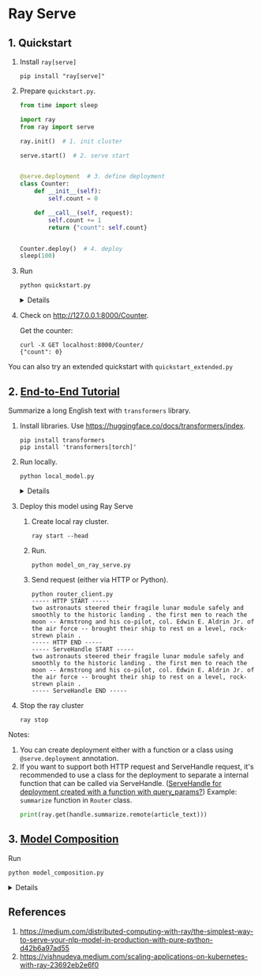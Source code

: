 # Ray Serve
## 1. Quickstart

1. Install `ray[serve]`

    ```
    pip install "ray[serve]"
    ```
1. Prepare `quickstart.py`.

    ```python
    from time import sleep

    import ray
    from ray import serve

    ray.init()  # 1. init cluster

    serve.start()  # 2. serve start


    @serve.deployment  # 3. define deployment
    class Counter:
        def __init__(self):
            self.count = 0

        def __call__(self, request):
            self.count += 1
            return {"count": self.count}


    Counter.deploy()  # 4. deploy
    sleep(100)
    ```

1. Run

    ```
    python quickstart.py
    ```

    <details>

    ```
    2022-05-22 06:46:24,611 INFO services.py:1456 -- View the Ray dashboard at http://127.0.0.1:8265
    (ServeController pid=27612) 2022-05-22 06:46:29,494     INFO checkpoint_path.py:15 -- Using RayInternalKVStore for controller checkpoint and recovery.
    (ServeController pid=27612) 2022-05-22 06:46:29,609     INFO http_state.py:106 -- Starting HTTP proxy with name 'SERVE_CONTROLLER_ACTOR:DylMax:SERVE_PROXY_ACTOR-node:127.0.0.1-0' on node 'node:127.0.0.1-0' listening on '127.0.0.1:8000'
    2022-05-22 06:46:30,915 INFO api.py:794 -- Started Serve instance in namespace '9c985508-1c83-47f5-a078-ca1faa3ed450'.
    (HTTPProxyActor pid=27613) INFO:     Started server process [27613]
    2022-05-22 06:46:30,934 INFO api.py:615 -- Updating deployment 'Counter'. component=serve deployment=Counter
    (ServeController pid=27612) 2022-05-22 06:46:31,015     INFO deployment_state.py:1210 -- Adding 1 replicas to deployment 'Counter'. component=serve deployment=Counter
    2022-05-22 06:46:35,004 INFO api.py:630 -- Deployment 'Counter' is ready at `http://127.0.0.1:8000/Counter`. component=serve deployment=Counter
    ```

    </details>

1. Check on http://127.0.0.1:8000/Counter.

    Get the counter:
    ```
    curl -X GET localhost:8000/Counter/
    {"count": 0}
    ```

You can also try an extended quickstart with `quickstart_extended.py`

## 2. [End-to-End Tutorial](https://docs.ray.io/en/latest/serve/end_to_end_tutorial.html)

Summarize a long English text with `transformers` library.

1. Install libraries.
    Use https://huggingface.co/docs/transformers/index.

    ```
    pip install transformers
    pip install 'transformers[torch]'
    ```

1. Run locally.

    ```
    python local_model.py
    ```

    <details>

    ```
    Downloading: 100%|█████████████████████████████████████████████████████████| 231M/231M [00:43<00:00, 5.61MB/s]
    Downloading: 100%|██████████████████████████████████████████████████████████| 773k/773k [00:02<00:00, 298kB/s]
    Downloading: 100%|████████████████████████████████████████████████████████| 1.32M/1.32M [00:07<00:00, 184kB/s]
    /Users/nakamasato/.pyenv/versions/3.9.0/lib/python3.9/site-packages/transformers/models/t5/tokenization_t5_fast.py:155: FutureWarning: This tokenizer was incorrectly instantiated with a model max length of 512 which will be corrected in Transformers v5.
    For now, this behavior is kept to avoid breaking backwards compatibility when padding/encoding with `truncation is True`.
    - Be aware that you SHOULD NOT rely on t5-small automatically truncating your input to 512 when padding/encoding.
    - If you want to encode/pad to sequences longer than 512 you can either instantiate this tokenizer with `model_max_length` or pass `max_length` when encoding/padding.
    - To avoid this warning, please instantiate this tokenizer with `model_max_length` set to your preferred value.
      warnings.warn(
    two astronauts steered their fragile lunar module safely and smoothly to the historic landing . the first men to reach the moon -- Armstrong and his co-pilot, col. Edwin E. Aldrin Jr. of the air force -- brought their ship to rest on a level, rock-strewn plain .
    ```

    </details>

1. Deploy this model using Ray Serve

    1. Create local ray cluster.

        ```
        ray start --head
        ```

    1. Run.

        ```
        python model_on_ray_serve.py
        ```

    1. Send request (either via HTTP or Python).

        ```
        python router_client.py
        ----- HTTP START -----
        two astronauts steered their fragile lunar module safely and smoothly to the historic landing . the first men to reach the moon -- Armstrong and his co-pilot, col. Edwin E. Aldrin Jr. of the air force -- brought their ship to rest on a level, rock-strewn plain .
        ----- HTTP END -----
        ----- ServeHandle START -----
        two astronauts steered their fragile lunar module safely and smoothly to the historic landing . the first men to reach the moon -- Armstrong and his co-pilot, col. Edwin E. Aldrin Jr. of the air force -- brought their ship to rest on a level, rock-strewn plain .
        ----- ServeHandle END -----
        ```

1. Stop the ray cluster

    ```
    ray stop
    ```

Notes:

1. You can create deployment either with a function or a class using `@serve.deployment` annotation.
1. If you want to support both HTTP request and ServeHandle request, it's recommended to use a class for the deployment to separate a internal function that can be called via ServeHandle. ([ServeHandle for deployment created with a function with query_params?](https://discuss.ray.io/t/servehandle-for-deployment-created-with-a-function-with-query-params/6291))
    Example: `summarize` function in `Router` class.
    ```python
    print(ray.get(handle.summarize.remote(article_text)))
    ```

## 3. [Model Composition](https://docs.ray.io/en/latest/serve/ml-models.html#serve-model-composition)

Run

```
python model_composition.py
```


<details>

```
python model_composition.py
2022-05-26 09:54:33,004 INFO services.py:1456 -- View the Ray dashboard at http://127.0.0.1:8265
(ServeController pid=33393) 2022-05-26 09:54:40,580     INFO checkpoint_path.py:15 -- Using RayInternalKVStore for controller checkpoint and recovery.
(ServeController pid=33393) 2022-05-26 09:54:40,688     INFO http_state.py:106 -- Starting HTTP proxy with name 'SERVE_CONTROLLER_ACTOR:iLqOel:SERVE_PROXY_ACTOR-node:127.0.0.1-0' on node 'node:127.0.0.1-0' listening on '127.0.0.1:8000'
2022-05-26 09:54:42,210 INFO api.py:794 -- Started Serve instance in namespace 'ff4601f8-69e6-4998-a739-04c85414beaa'.
(HTTPProxyActor pid=33400) INFO:     Started server process [33400]
2022-05-26 09:54:42,244 INFO api.py:615 -- Updating deployment 'model_one'. component=serve deployment=model_one
(ServeController pid=33393) 2022-05-26 09:54:42,276     INFO deployment_state.py:1210 -- Adding 1 replicas to deployment 'model_one'. component=serve deployment=model_one
2022-05-26 09:54:44,353 INFO api.py:630 -- Deployment 'model_one' is ready at `http://127.0.0.1:8000/model_one`. component=serve deployment=model_one
2022-05-26 09:54:44,361 INFO api.py:615 -- Updating deployment 'model_two'. component=serve deployment=model_two
(ServeController pid=33393) 2022-05-26 09:54:44,449     INFO deployment_state.py:1210 -- Adding 1 replicas to deployment 'model_two'. component=serve deployment=model_two
2022-05-26 09:54:46,387 INFO api.py:630 -- Deployment 'model_two' is ready at `http://127.0.0.1:8000/model_two`. component=serve deployment=model_two
2022-05-26 09:54:46,398 INFO api.py:615 -- Updating deployment 'ComposedModel'. component=serve deployment=ComposedModel
(ServeController pid=33393) 2022-05-26 09:54:46,423     INFO deployment_state.py:1210 -- Adding 1 replicas to deployment 'ComposedModel'. component=serve deployment=ComposedModel
2022-05-26 09:54:49,431 INFO api.py:630 -- Deployment 'ComposedModel' is ready at `http://127.0.0.1:8000/composed`. component=serve deployment=ComposedModel
(model_one pid=33403) Model 1 called with data:b'Hey!'
(model_two pid=33404) Model 2 called with data:b'Hey!'
{'model_used: 1 & 2;  score': 0.5288903723877777}
{'model_used: 1 ; score': 0.45322933175804514}
{'model_used: 1 ; score': 0.16603929376288173}
{'model_used: 1 & 2;  score': 0.9928666980845869}
(model_one pid=33403) Model 1 called with data:b'Hey!'
(model_one pid=33403) Model 1 called with data:b'Hey!'
(model_one pid=33403) Model 1 called with data:b'Hey!'
(model_one pid=33403) Model 1 called with data:b'Hey!'
(model_two pid=33404) Model 2 called with data:b'Hey!'
(model_two pid=33404) Model 2 called with data:b'Hey!'
{'model_used: 1 & 2;  score': 0.83580165395007}
{'model_used: 1 & 2;  score': 0.8273714159873894}
{'model_used: 1 ; score': 0.4718116502142262}
{'model_used: 1 & 2;  score': 0.8397308071154511}
```

</details>

## References

1. https://medium.com/distributed-computing-with-ray/the-simplest-way-to-serve-your-nlp-model-in-production-with-pure-python-d42b6a97ad55
1. https://vishnudeva.medium.com/scaling-applications-on-kubernetes-with-ray-23692eb2e6f0
